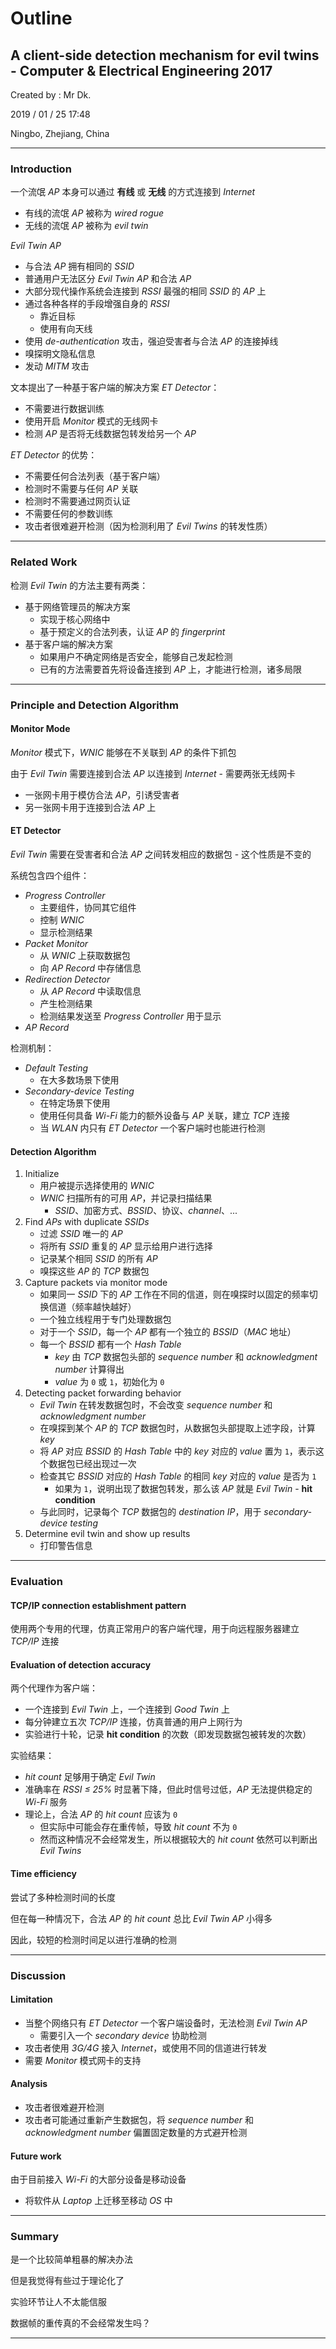 # Outline

## A client-side detection mechanism for evil twins - Computer & Electrical Engineering 2017

Created by : Mr Dk.

2019 / 01 / 25 17:48

Ningbo, Zhejiang, China

---

### Introduction

一个流氓 _AP_ 本身可以通过 __有线__ 或 __无线__ 的方式连接到 _Internet_

* 有线的流氓 _AP_ 被称为 _wired rogue_
* 无线的流氓 _AP_ 被称为 _evil twin_

_Evil Twin AP_

* 与合法 _AP_ 拥有相同的 _SSID_
* 普通用户无法区分 _Evil Twin AP_ 和合法 _AP_
* 大部分现代操作系统会连接到 _RSSI_ 最强的相同 _SSID_ 的 _AP_ 上
* 通过各种各样的手段增强自身的 _RSSI_
  * 靠近目标
  * 使用有向天线
* 使用 _de-authentication_ 攻击，强迫受害者与合法 _AP_ 的连接掉线
* 嗅探明文隐私信息
* 发动 _MITM_ 攻击

文本提出了一种基于客户端的解决方案 _ET Detector_：

* 不需要进行数据训练
* 使用开启 _Monitor_ 模式的无线网卡
* 检测 _AP_ 是否将无线数据包转发给另一个 _AP_

_ET Detector_ 的优势：

* 不需要任何合法列表（基于客户端）
* 检测时不需要与任何 _AP_ 关联
* 检测时不需要通过网页认证
* 不需要任何的参数训练
* 攻击者很难避开检测（因为检测利用了 _Evil Twins_ 的转发性质）

---

### Related Work

检测 _Evil Twin_ 的方法主要有两类：

* 基于网络管理员的解决方案
  * 实现于核心网络中
  * 基于预定义的合法列表，认证 _AP_ 的 _fingerprint_
* 基于客户端的解决方案
  * 如果用户不确定网络是否安全，能够自己发起检测
  * 已有的方法需要首先将设备连接到 _AP_ 上，才能进行检测，诸多局限

---

### Principle and Detection Algorithm

#### Monitor Mode

_Monitor_ 模式下，_WNIC_ 能够在不关联到 _AP_ 的条件下抓包

由于 _Evil Twin_ 需要连接到合法 _AP_ 以连接到 _Internet_ - 需要两张无线网卡

* 一张网卡用于模仿合法 _AP_，引诱受害者
* 另一张网卡用于连接到合法 _AP_ 上

#### ET Detector

_Evil Twin_ 需要在受害者和合法 _AP_ 之间转发相应的数据包 - 这个性质是不变的

系统包含四个组件：

* _Progress Controller_
  * 主要组件，协同其它组件
  * 控制 _WNIC_
  * 显示检测结果
* _Packet Monitor_
  * 从 _WNIC_ 上获取数据包
  * 向 _AP Record_ 中存储信息
* _Redirection Detector_
  * 从 _AP Record_ 中读取信息
  * 产生检测结果
  * 检测结果发送至 _Progress Controller_ 用于显示
* _AP Record_

检测机制：

* _Default Testing_
  * 在大多数场景下使用
* _Secondary-device Testing_
  * 在特定场景下使用
  * 使用任何具备 _Wi-Fi_ 能力的额外设备与 _AP_ 关联，建立 _TCP_ 连接
  * 当 _WLAN_ 内只有 _ET Detector_ 一个客户端时也能进行检测

#### Detection Algorithm

1. Initialize
   * 用户被提示选择使用的 _WNIC_
   * _WNIC_ 扫描所有的可用 _AP_，并记录扫描结果
     * _SSID_、加密方式、_BSSID_、协议、_channel_、...
2. Find _APs_ with duplicate _SSIDs_
   * 过滤 _SSID_ 唯一的 _AP_
   * 将所有 _SSID_ 重复的 _AP_ 显示给用户进行选择
   * 记录某个相同 _SSID_ 的所有 _AP_
   * 嗅探这些 _AP_ 的 _TCP_ 数据包
3. Capture packets via monitor mode
   * 如果同一 _SSID_ 下的 _AP_ 工作在不同的信道，则在嗅探时以固定的频率切换信道（频率越快越好）
   * 一个独立线程用于专门处理数据包
   * 对于一个 _SSID_，每一个 _AP_ 都有一个独立的 _BSSID_（_MAC_ 地址）
   * 每一个 _BSSID_ 都有一个 _Hash Table_
     * _key_ 由 _TCP_ 数据包头部的 _sequence number_ 和 _acknowledgment number_ 计算得出
     * _value_ 为 `0` 或 `1`，初始化为 `0`
4. Detecting packet forwarding behavior
   * _Evil Twin_ 在转发数据包时，不会改变 _sequence number_ 和 _acknowledgment number_
   * 在嗅探到某个 _AP_ 的 _TCP_ 数据包时，从数据包头部提取上述字段，计算 _key_
   * 将 _AP_ 对应 _BSSID_ 的 _Hash Table_ 中的 _key_ 对应的 _value_ 置为 `1`，表示这个数据包已经出现过一次
   * 检查其它 _BSSID_ 对应的 _Hash Table_ 的相同 _key_ 对应的 _value_ 是否为 `1`
     * 如果为 `1`，说明出现了数据包转发，那么该 _AP_ 就是 _Evil Twin_ - __hit condition__
   * 与此同时，记录每个 _TCP_ 数据包的 _destination IP_，用于 _secondary-device testing_
5. Determine evil twin and show up results
   * 打印警告信息

---

### Evaluation

#### TCP/IP connection establishment pattern

使用两个专用的代理，仿真正常用户的客户端代理，用于向远程服务器建立 _TCP/IP_ 连接

#### Evaluation of detection accuracy

两个代理作为客户端：

* 一个连接到 _Evil Twin_ 上，一个连接到 _Good Twin_ 上
* 每分钟建立五次 _TCP/IP_ 连接，仿真普通的用户上网行为
* 实验进行十轮，记录 __hit condition__ 的次数（即发现数据包被转发的次数）

实验结果：

* _hit count_ 足够用于确定 _Evil Twin_
* 准确率在 _RSSI ≤ 25%_ 时显著下降，但此时信号过低，_AP_ 无法提供稳定的 _Wi-Fi_ 服务
* 理论上，合法 _AP_ 的 _hit count_ 应该为 `0`
  * 但实际中可能会存在重传帧，导致 _hit count_ 不为 `0`
  * 然而这种情况不会经常发生，所以根据较大的 _hit count_ 依然可以判断出 _Evil Twins_

#### Time efficiency

尝试了多种检测时间的长度

但在每一种情况下，合法 _AP_ 的 _hit count_ 总比 _Evil Twin AP_ 小得多

因此，较短的检测时间足以进行准确的检测

---

### Discussion

#### Limitation

* 当整个网络只有 _ET Detector_ 一个客户端设备时，无法检测 _Evil Twin AP_
  * 需要引入一个 _secondary device_ 协助检测
* 攻击者使用 _3G/4G_ 接入 _Internet_，或使用不同的信道进行转发
* 需要 _Monitor_ 模式网卡的支持

#### Analysis

* 攻击者很难避开检测
* 攻击者可能通过重新产生数据包，将 _sequence number_ 和 _acknowledgment number_ 偏置固定数量的方式避开检测

#### Future work

由于目前接入 _Wi-Fi_ 的大部分设备是移动设备

* 将软件从 _Laptop_ 上迁移至移动 _OS_ 中

---

### Summary

是一个比较简单粗暴的解决办法

但是我觉得有些过于理论化了

实验环节让人不太能信服

数据帧的重传真的不会经常发生吗？

---

